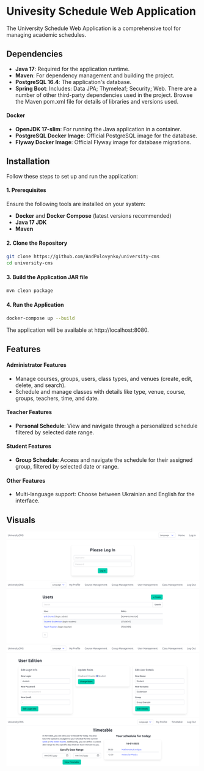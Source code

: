 # Univesity Schedule Web Application
The University Schedule Web Application is a comprehensive tool for managing academic schedules.

## Dependencies
-   **Java 17**: Required for the application runtime.
-   **Maven**: For dependency management and building the project.
-   **PostgreSQL 16.4**: The application's database.
-   **Spring Boot**: Includes: Data JPA; Thymeleaf; Security;  Web.
There are a number of other third-party dependencies used in the project. Browse the Maven pom.xml file for details of libraries and versions used.
#### **Docker**
-   **OpenJDK 17-slim**: For running the Java application in a container.
-   **PostgreSQL Docker Image**: Official PostgreSQL image for the database.
-   **Flyway Docker Image**: Official Flyway image for database migrations.

## **Installation**
Follow these steps to set up and run the application:
#### **1. Prerequisites**
Ensure the following tools are installed on your system:
   -   **Docker** and **Docker Compose** (latest versions recommended)
   -   **Java 17 JDK**
   -   **Maven**
#### **2. Clone the Repository**
```bash
git clone https://github.com/AndPolovynko/university-cms
cd university-cms
```
#### **3. Build the Application JAR file**
```bash
mvn clean package
```
#### **4. Run the Application**
```bash
docker-compose up --build
```
The application will be available at http://localhost:8080.

## Features
#### **Administrator Features**
-   Manage courses, groups, users, class types, and venues (create, edit, delete, and search).
-   Schedule and manage classes with details like type, venue, course, groups, teachers, time, and date.
#### **Teacher Features**
-   **Personal Schedule**: View and navigate through a personalized schedule filtered by selected date range.
#### **Student Features**
-   **Group Schedule**: Access and navigate the schedule for their assigned group, filtered by selected date or range.
#### **Other Features**
-   Multi-language support: Choose between Ukrainian and English for the interface.

## Visuals
![Log In Page](images/login.png)
![Admin Menu: User Management](images/user-management.png)
![Admin Menu: User Edition](images/user-edit.png)
![Teacher Menu: Schedule for today](images/teacher-today-timetable.png)
